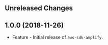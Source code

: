 Unreleased Changes
------------------

1.0.0 (2018-11-26)
------------------

* Feature - Initial release of `aws-sdk-amplify`.

